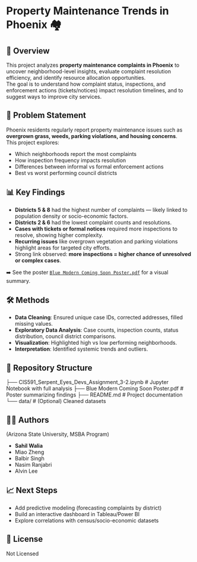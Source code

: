 # Property Maintenance Trends in Phoenix 🏘️

## 📌 Overview
This project analyzes **property maintenance complaints in Phoenix** to uncover neighborhood-level insights, evaluate complaint resolution efficiency, and identify resource allocation opportunities.  
The goal is to understand how complaint status, inspections, and enforcement actions (tickets/notices) impact resolution timelines, and to suggest ways to improve city services.

## 🎯 Problem Statement
Phoenix residents regularly report property maintenance issues such as **overgrown grass, weeds, parking violations, and housing concerns**.  
This project explores:
- Which neighborhoods report the most complaints
- How inspection frequency impacts resolution
- Differences between informal vs formal enforcement actions
- Best vs worst performing council districts

## 📊 Key Findings
- **Districts 5 & 8** had the highest number of complaints — likely linked to population density or socio-economic factors.  
- **Districts 2 & 6** had the lowest complaint counts and resolutions.  
- **Cases with tickets or formal notices** required more inspections to resolve, showing higher complexity.  
- **Recurring issues** like overgrown vegetation and parking violations highlight areas for targeted city efforts.  
- Strong link observed: **more inspections = higher chance of unresolved or complex cases**.  

➡️ See the poster [`Blue Modern Coming Soon Poster.pdf`](./Blue%20Modern%20Coming%20Soon%20Poster.pdf) for a visual summary.

## 🛠️ Methods
- **Data Cleaning**: Ensured unique case IDs, corrected addresses, filled missing values.  
- **Exploratory Data Analysis**: Case counts, inspection counts, status distribution, council district comparisons.  
- **Visualization**: Highlighted high vs low performing neighborhoods.  
- **Interpretation**: Identified systemic trends and outliers.  

## 📂 Repository Structure
├── CIS591_Serpent_Eyes_Devs_Assignment_3-2.ipynb   # Jupyter Notebook with full analysis
├── Blue Modern Coming Soon Poster.pdf              # Poster summarizing findings
├── README.md                                       # Project documentation
└── data/                                           # (Optional) Cleaned datasets

## 👩‍💻 Authors
(Arizona State University, MSBA Program)
- **Sahil Walia**   
- Miao Zheng  
- Balbir Singh  
- Nasim Ranjabri  
- Alvin Lee  

## 📈 Next Steps
- Add predictive modeling (forecasting complaints by district)  
- Build an interactive dashboard in Tableau/Power BI  
- Explore correlations with census/socio-economic datasets  

## 📜 License
Not Licensed
